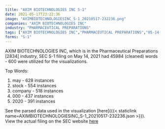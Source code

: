 ```yaml
---
title: "AXIM BIOTECHNOLOGIES INC S-1"
date: 2021-05-17T23:22:36
image: "AXIMBIOTECHNOLOGIESINC_S-1_20210517-232236.png"
companies: "AXIM BIOTECHNOLOGIES INC"
industry: "PHARMACEUTICAL PREPARATIONS"
tags: ["AXIM BIOTECHNOLOGIES INC","PHARMACEUTICAL PREPARATIONS","05-14-2021","S-1"]
forms: "S-1"
---
```

AXIM BIOTECHNOLOGIES INC, which is in the Pharmaceutical Preparations [2834] industry, SEC S-1 filing on May 14, 2021 had 45984 (cleaned) words - 600 were utilized for the visualizations.

Top Words:
1. may - 628 instances
2. stock - 554 instances
3. company - 518 instances
4. 000 - 437 instances
5. 2020 - 391 instances


See the parsed data used in the visualization [here]({{< staticlink name=AXIMBIOTECHNOLOGIESINC_S-1_20210517-232236.json >}}).  
View the actual filing on the SEC website [here](https://www.sec.gov/Archives/edgar/data/1514946/0001078782-21-000445.txt)